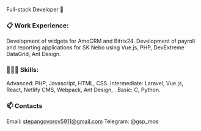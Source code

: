 Full-stack Developer 👋

### 📋 Work Experience:
Development of widgets for AmoCRM and Bitrix24.
Development of payroll and reporting applications for SK Nebo using Vue.js, PHP, DevExtreme DataGrid, Ant Design.

### 👨🏻‍💻 Skills:
Advanced: PHP, Javascript,  HTML, CSS.
Intermediate: Laravel, Vue.js, React, Netlify CMS,  Webpack, Ant Design, .
Basic: C, Python.

### 📫 Contacts
Email: stepangovorov5911@gmail.com
Telegram: @gsp_mos
